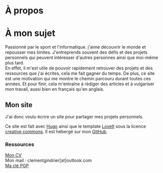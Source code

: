 # À propos


# À mon sujet
Passionné par le sport et l'informatique. j'aime découvrir le monde et repousser mes limites. J'entreprends souvent des défis et des projets personnels qui peuvent intéresser d'autres personnes ainsi que moi-même plus tard.  
En effet, il m'est utile de pouvoir rapidement retrouver des projets et des ressources que j'ai écrites, cela me fait gagner du temps. De plus, ce site est une motivation qui me montre le chemin parcouru durant toutes ces années. Et pour finir, cela m'entraîne à rédiger des articles et à vulgariser mon travail, aussi bien en français qu'en anglais.

## Mon site
J'ai donc voulu écrire un site pour partager mes projets personnels.  
<!--J'ai donc voulu écrire un site, au départ pour rassembler toutes les vulnérabilités que je trouvais au fur et à mesure de ma vie. Puis ensuite pour partager tous mes projets personnels.  -->
Ce site est fait avec [Hugo](https://gohugo.io/) ainsi que le template [LoveIt](https://hugoloveit.com/) sous la licence [creative commons](https://creativecommons.org/licenses/by-nc/4.0). Il est hébergé sur mon [GitHub](https://github.com/helazior).

<!--## Mon parcours scolaire au travers de l'informatique-->
<!--Je vais détailler ici avec précision comment j'ai fait pour en arriver là. Le plus important a été la passion qui s'est construite et qui a évolué durant toutes ces années.-->

### Ressources

[Mon CV](ResumeClementGindrierSite.pdf)  
Mon mail : clementgindrier[at]outlook.com  
[Ma clé PGP](ClementGindrier.asc)

<!--### Collège-->
<!--De nature excrement curieux, je me suis d'abord formé en autodidact à partir de mes 13 ans. J'ai commencé par hazard avec le moteur de jeu [GDevolop](https://gdevelop.io), qui m'a fait naître la passion.  -->
<!--J'ai en parallèle utilisé la calculatrice TI 84+ de ma grande sœur pour faire d'autres jeux lorsque je n'avais pas mon ordinateur, comme dans le bus. J'ai fait des centaines de programmes, comme des démineurs, un jeu de dame, un Flappy Bird, un morpion avec une IA, mais aussi un solveur d'équation disponible [ici](https://tiplanet.org/forum/archives_voir.php?id=258992) mis en ligne en 2015 pour le partager avec mes amis, qui a eu plus de 8000 téléchargements en décembre 2022.  -->
<!--Coder sur calculatrice m'a permit de développer mon sens de l'optimisation pour pouvoir dépasser les limites de la calculatrice. J'ai aussi codé sur calculatrice un langage compilé avec l'[Axe Parser](https://www.omnimaga.org/news/axe-a-new-ti-basic-like-language-for-the-ti-83-and-84).  -->
<!--Au collège, j'ai aussi commencé à coder en C grâce au Site du Zéro (qui s'est renommé aujourd'hui en "Openclassrooms"). J'avais par exemple fait un arbre de recherche pour trouver le meilleur ordre de passage pour le spectacle de danse de ma mère.  -->

<!--### Lycée-->
<!--Puis au Lycée, j'ai un peu commencé à m'intéresser à la cybersécurité, j'ai essayé de comprendre comment les systèmes informatiques fonctionnaient. C'est là par exemple que j'ai compris comment les tickets de cantines à l'unité fonctionnaient, et je me suis aperçu qu'il n'y avait aucune sécurité (Voir l'article pour plus de détail). Néanmoins, je ne savais pas par où commencer, je n'ai pas trouvé les ressources qu'il fallait pour débuter et je n'ai pas continué.  -->
<!--C'est aussi à ce moment que je me suis fait un jeu mobile grâce à GDevolop.  -->

<!--### Prépa-->
<!--Pourtant, j'ai décidé de ne pas faire des études d'informatique. En effet, l'informatique était pour moi une passion que me permettait de m'échapper de la rigueur de l'école et créant ce que je voulais, sans aucune obligation, sans aucune pression. J'étais effrayé à l'idée de me dégouter en étant forcé. Forcé de coder tous les jours, sur des projets qui ne me plaisent pas, dans des domaines de l'informatique qui ne me plaisent pas non plus. La seul expérience que j'avais eu était l'option d'informatique en terminal que j'ai arrêté très vite, car je m'ennuyais énormément. La méthodologie du lycée n'était pas du tout adaptée à moi.  -->
<!--C'est donc pour ça que je suis allé en classe préparatoire aux grandes écoles. J'avais demandé MPSI pour les maths, ou PTSI pour la SI, car je n'aimais pas beaucoup la physique à l'époque. J'ai été pris en PTSI dans mon lycée Vauvenargues à Aix-en-Provence. L'ambiance était bonne mais très vite je ne me suis pas senti au bon endroit. Je me suis retrouvé à ne pas aimer la SI, et je n'arrivais pas à accrocher avec le fonctionnement. La difficulté des cours avec des matières qui ne me plaisaient pas, aucun encouragement et une forte pression m'ont fait réaliser que je ne voulais plus faire les Arts et Métiers. J'ai donc décidé à la fin de l'année de prendre le risque de vivre de ma passion qui avait continué cette année là.  -->

<!--### Université-->
<!--#### Pourquoi ce choix-->
<!--J'ai décidé d'aller en première année de double licence en mathématique et informatique car j'aimais aussi les maths et je voulais réutiliser mes connaissances acquises l'année précédente. Je ne suis pas allé en IUT car je ne voulais sortir du cadre scolaire et essayer mes propres méthodes de travail.  -->

<!--À l'université j'ai sérieusement commencé le C, avec de gros projets tel qu'un [jeu de voiture](https://github.com/Helazior/voiture) from scratch, avec des spines pour faire la route et des IA pour les adversaires. C'est aussi à la fac que j'ai fait de nombreux projets en python pour m'amuser et progresser.  -->

<!--Mais c'est aussi la première fois où j'ai pu exploité mon potentiel en travaillant à ma manière.-->

<!--#### Méthode de travail-->
<!--Ma méthode de travail était faite sur mesure pour moi, et m'a permis, sans talent ni facilité particulière, de majorer 2 licences en même temps puis d'être accepté dans la grande école d'ingénieur de mes rêves : l'Ensimag. Et seulement en 2ème année de licence.  -->
<!--Pour commencer, j'ai appris a me connaitre grâce aux années précédentes : je fonctionne en visualisant tout ce que je fais, il faut que je comprenne le concept et qu'il me paraisse évident pour le retenir, cela me prend beaucoup de temps, je ne peux pas apprendre par cœur une leçon. De plus, je ne peux pas suivre correctement un cours puisque mon attention est trop faible pour écouter le professeur de façon continue et que je n'arrive pas à comprendre ce que j'écris en copiant mon cours. Pour finir, je procrastine lorsque je n'ai pas de deadline.  -->
<!--Voilà comment j'ai fait :  -->
<!--##### Le sommeil-->
<!--Je sais qu'il me faut au moins 9 heures de sommeil lorsque je suis actif dans la journée. Mon réveil sonnait à 6h45 au plus tôt. J'ai donc fait le sacrifice de me coucher tous les jours à 21h45 et de me lever tous les jours à 6h45 avec un réveil qui éclaire la pièce petit à petit, même les weekends. Cela me permettait d'habituer mon corps, qui se réveillait tout seul juste avant mon réveil, et de m'endormir très vite. De plus, cela me laisser énormément de temps le weekend, et limitait la procrastination le soir, à rester sur YouTube. Bien que je n'ai pas toujours respecté cette règle, elle m'a été extrêmement utile et m'a permis de toujours avoir beaucoup d'énergie pour travailler et être concentré plus longtemps.  -->
<!--##### Le travail-->
<!--Comme je ne pouvais pas me concentrer ni copier le cours, j'ai décider de mettre tous les polycopiés des cours et TD sur ma liseuse et de réviser le premier cours chez moi, puis de garder ce cours d'avance en révisant le suivant pendant le cours, et de même pour les TDs. Cela me permettait d'aller à mon rythme, de ne jamais perdre le fils, mais aussi de revoir une seconde fois le cours avec le professeur, et de poser des questions très pertinentes sur mes points d'incompréhension, puisque j'avais déjà révisé ce cours en avance. Je n'avais pas besoin de prendre de note puisque les polycopiés étaient déjà en ligne et que j'avais compris le cours. Je faisais néanmoins une fiche des points que je trouvais difficile et utile, mais seulement après avoir compris le cours et fait les TDs, cela permettait d'écrire les choses différemment, avec des schémas et ma vision du cours. Pour les TDs, cela me permettait d'avoir une correction des exercices que j'avais déjà fait et compris au TD précédent, de plus je pouvais demander de l'aide sur les exercices les plus difficiles que je n'avais pas réussi.  -->

<!--Avec cette méthode, j'étais constamment en avance sur le cours et je le retenais sur le long terme.  -->
<!--##### Motivation-->
<!--Cette méthode nécessite une grande motivation et discipline, il faut donc un objectif clair. Pour moi c'était l'espoir d'intégrer l'Ensimag, la peur d'échouer et la passion pour ce que je faisais qui me poussaient à continuer.-->

<!--### École d'ingénieur-->
<!--J'ai choisi d'aller en école d'ingénieur pour l'émulation entre élèves qui ont un niveau exceptionnels et qui sont tous très motivés pour apprendre. Mais aussi pour la vie associative qui m'a permit de développer mes soft skills.  -->
<!--[TODO : sécurimag; cours particulier + tutorat-->


<!--### Master en cybersécurité-->
<!--J'ai fait ma dernière année d'école d'ingénieur dans le master de cybersécurité de l'Ensimag. Un master très technique dans tous les domaines : cryptographie, sécurité logiciel, sécurité physique, architecture, audit ainsi que des projets comme celui sur privacytests.org présenté ici.  -->

<!--### Stage-->
<!--J'ai voulu continuer dans la sécurité offensive et technique, en particulier le reverse engineering pour de la recherche de vulnérabilité.-->



<!--## Sport-->
<!--Le sport a toujours fait partie intégrante de ma vie. Après avoir fait 10 ans de tennis jusqu'à mes 13 ans avec un niveau en compétition de 15/4, j'ai ensuite fait 3 ans de krav-maga puis 2 ans de boxe ainsi que de l'enduro avec mes amis. J'ai par la suite arrêté pour me consacrer à la prépa puis à la fac, durant laquelle j'ai fait un peu de padel, j'ai commencé un peu la course à pieds ainsi que le street workout.  -->
<!--Mais c'est en école d'ingénieur à Grenoble que j'ai vraiment commencé à me lancer sérieusement. J'ai fait 1 an de street workout pour me construire une base solide, puis 1 an d'escalade, de trail et de parkour tout en continuant le street workout et en 3eme année je me suis consacré aux saltos en gymnase et au trail. J'ai profité de cette base pour découvrir le monde qui m'entourait avec des treks, des raquettes, du ski, des bivouaques, des via ferrata, une grande voie en escalade, de la spéléologie et bien d'autres choses encore.  -->
<!--L'objectif va être de continuer cette exploration du monde en commencant par la France : sont prévus par exemple l'apprentissage du parapente, la traversé du massif de la chartreuse, le tour du mont blanc, le semi marathon de Paris (fait en 01:34:50), de la highline...-->

<!--## Pour finir-->
<!--Mon but dans la vie est de profiter de chaque instant dont j'ai la chance et le privilège d'avoir accès. Je ressens une gratitude infini envers ces personnes et ce monde qui m'entourent, une époque formidable dans un monde exceptionnel qui ne demande qu'à être exploré. Et c'est par cette exploration que je veux profiter de cette vie. Une vie d'aventure et d'émerveillement.-->


